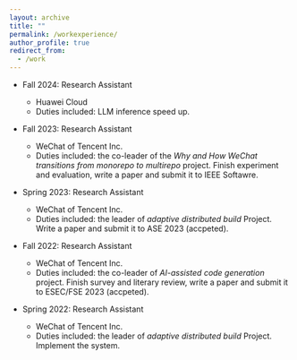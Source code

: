 ```yaml
---
layout: archive
title: ""
permalink: /workexperience/
author_profile: true
redirect_from:
  - /work
---
```


* Fall 2024: Research Assistant
  * Huawei Cloud
  * Duties included: LLM inference speed up.

* Fall 2023: Research Assistant
  * WeChat of Tencent Inc.
  * Duties included: the co-leader of the *Why and How WeChat transitions from monorepo to multirepo* project. Finish experiment and evaluation, write a paper and submit it to IEEE Softawre. 

* Spring 2023: Research Assistant
  * WeChat of Tencent Inc.
  * Duties included: the leader of *adaptive distributed build* Project. Write a paper and submit it to ASE 2023 (accpeted).

* Fall 2022: Research Assistant
  * WeChat of Tencent Inc.
  * Duties included: the co-leader of *AI-assisted code generation* project. Finish survey and literary review, write a paper and submit it to ESEC/FSE 2023 (accpeted).

* Spring 2022: Research Assistant
  * WeChat of Tencent Inc.
  * Duties included: the leader of *adaptive distributed build* Project. Implement the system.




